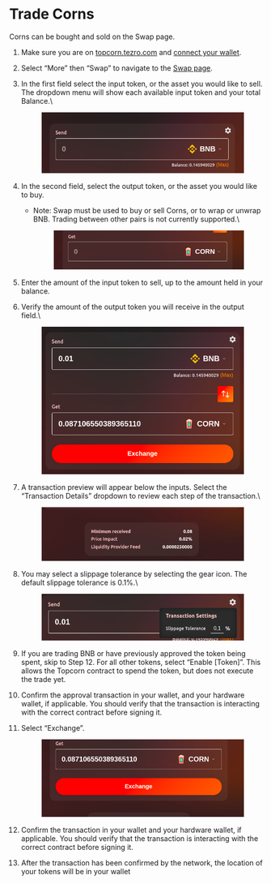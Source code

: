 # Trade Corns

Corns can be bought and sold on the Swap page.

1. Make sure you are on [topcorn.tezro.com](https://topcorn.tezro.com) and [connect your wallet](../getting-started/connect-to-topcorn.md).
2. Select “More” then “Swap” to navigate to the [Swap page](https://topcorn.tezro.com/swap).
3.  In the first field select the input token, or the asset you would like to sell. The dropdown menu will show each available input token and your total Balance.\


    <figure><img src="../../.gitbook/assets/image (13).png" alt=""><figcaption></figcaption></figure>
4. In the second field, select the output token, or the asset you would like to buy.
   *   Note: Swap must be used to buy or sell Corns, or to wrap or unwrap BNB. Trading between other pairs is not currently supported.\


       <figure><img src="../../.gitbook/assets/image (15).png" alt=""><figcaption></figcaption></figure>
5. Enter the amount of the input token to sell, up to the amount held in your balance.
6.  Verify the amount of the output token you will receive in the output field.\


    <figure><img src="../../.gitbook/assets/image (21).png" alt=""><figcaption></figcaption></figure>
7.  A transaction preview will appear below the inputs. Select the “Transaction Details” dropdown to review each step of the transaction.\


    <figure><img src="../../.gitbook/assets/image (1).png" alt=""><figcaption></figcaption></figure>
8.  You may select a slippage tolerance by selecting the gear icon. The default slippage tolerance is 0.1%.\


    <figure><img src="../../.gitbook/assets/image (3).png" alt=""><figcaption></figcaption></figure>
9. If you are trading BNB or have previously approved the token being spent, skip to Step 12. For all other tokens, select “Enable \[Token]”. This allows the Topcorn contract to spend the token, but does not execute the trade yet.
10. Confirm the approval transaction in your wallet, and your hardware wallet, if applicable. You should verify that the transaction is interacting with the correct contract before signing it.
11. Select “Exchange”.



    <figure><img src="../../.gitbook/assets/image (2).png" alt=""><figcaption></figcaption></figure>
12. Confirm the transaction in your wallet and your hardware wallet, if applicable. You should verify that the transaction is interacting with the correct contract before signing it.
13. After the transaction has been confirmed by the network, the location of your tokens will be in your wallet

